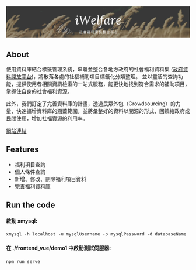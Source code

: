 ![](https://github.com/james5418/iWelfare/blob/main/frontend_vue/demo1/public/logo.png)

## About

使用資料庫結合標籤管理系統，串聯並整合各地方政府的社會福利資料集 ([政府資料開放平台](https://data.gov.tw/))，將散落各處的社福補助項目標籤化分類整理。
並以靈活的查詢功能，提供使用者相關資訊檢索的一站式服務，能更快地找到符合需求的補助項目，掌握住自身的社會福利資源。  

此外，我們訂定了完善資料庫的計畫，透過民眾外包（Crowdsourcing）的力量，快速擴增資料庫的涵蓋範圍，並將彙整好的資料以開源的形式，回饋給政府或民間使用，增加社福資源的利用率。

[網站連結](https://www.lrnctu.tw/)



## Features
* 福利項目查詢
* 個人條件查詢
* 新增、修改、刪除福利項目資料
* 完善福利資料庫


## Run the code
#### 啟動 xmysql:
```
xmysql -h localhost -u mysqlUsername -p mysqlPassword -d databaseName
```

#### 在 ./frontend_vue/demo1 中啟動測試伺服器:
```
npm run serve
```
